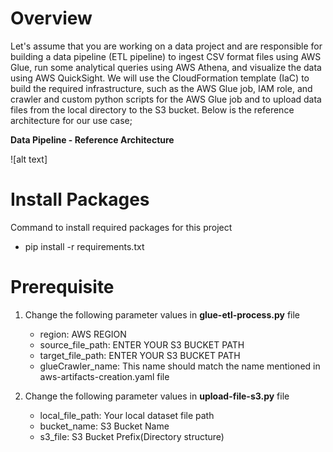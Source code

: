 # Overview
Let's assume that you are working on a data project and are responsible for building a data pipeline (ETL pipeline) to ingest CSV format files using AWS Glue, run some analytical queries using AWS Athena, and visualize the data using AWS QuickSight. We will use the CloudFormation template (IaC) to build the required infrastructure, such as the AWS Glue job, IAM role, and crawler and custom python scripts for the AWS Glue job and to upload data files from the local directory to the S3 bucket. Below is the reference architecture for our use case;

**Data Pipeline - Reference Architecture**

![alt text]
 

# Install Packages 
  Command to install required packages for this project
  - pip install -r requirements.txt

# Prerequisite
1. Change the following parameter values in **glue-etl-process.py** file
    - region: AWS REGION
    - source_file_path: ENTER YOUR S3 BUCKET PATH
    - target_file_path: ENTER YOUR S3 BUCKET PATH
    - glueCrawler_name: This name should match the name mentioned in aws-artifacts-creation.yaml file

2. Change the following parameter values in **upload-file-s3.py** file
    - local_file_path: Your local dataset file path 
    - bucket_name: S3 Bucket Name
    - s3_file: S3 Bucket Prefix(Directory structure)
